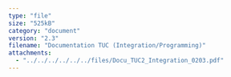 ```yaml
---
type: "file"
size: "525kB"
category: "document"
version: "2.3"
filename: "Documentation TUC (Integration/Programming)"
attachments:
  - "../../../../../../files/Docu_TUC2_Integration_0203.pdf"
---
```


